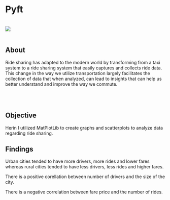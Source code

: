 # Pyft
<br>
<img src= "https://cdn-images-1.medium.com/max/1600/1*38CazyWSdDai4Ji9TsmDRw.jpeg">
<br> </br>

## About

<p> Ride sharing has adapted to the modern world by transforming from a taxi system to a ride sharing system that easily captures and collects ride data. This change in the way we utilize transportation largely facilitates the collection of data that when analyzed, can lead to insights that can help us better understand and improve the way we commute.
 
<br></br>
## Objective
<p> Herin I utilized MatPlotLib to create graphs and scatterplots to analyze data regarding ride sharing.
</p>

## Findings
<p> Urban cities tended to have more drivers, more rides and lower fares whereas rural cities tended to have less drivers, less rides and higher fares.
<p> There is a positive corellation between number of drivers and the size of the city.
<p> There is a negative correlation between fare price and the number of rides.
